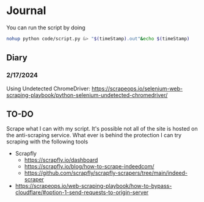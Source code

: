 # Journal

You can run the script by doing

```bash
nohup python code/script.py &> "$(timeStamp).out"&echo $(timeStamp)
```

## Diary

### 2/17/2024

Using Undetected ChromeDriver: https://scrapeops.io/selenium-web-scraping-playbook/python-selenium-undetected-chromedriver/

## TO-DO

Scrape what I can with my script. It's possible not all of the site is hosted on the anti-scraping service. What ever is behind the protection I can try scraping with the following tools
- Scrapfly
    - https://scrapfly.io/dashboard
    - https://scrapfly.io/blog/how-to-scrape-indeedcom/
    - https://github.com/scrapfly/scrapfly-scrapers/tree/main/indeed-scraper
- https://scrapeops.io/web-scraping-playbook/how-to-bypass-cloudflare/#option-1-send-requests-to-origin-server